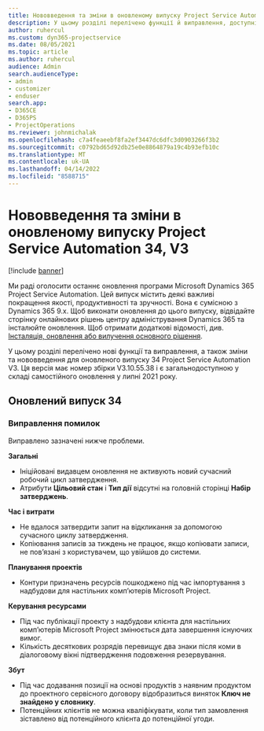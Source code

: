 ```yaml
---
title: Нововведення та зміни в оновленому випуску Project Service Automation 34, V3
description: У цьому розділі перелічено функції й виправлення, доступні у випуску Project Service Automation 34, V3.
author: ruhercul
ms.custom: dyn365-projectservice
ms.date: 08/05/2021
ms.topic: article
ms.author: ruhercul
audience: Admin
search.audienceType:
- admin
- customizer
- enduser
search.app:
- D365CE
- D365PS
- ProjectOperations
ms.reviewer: johnmichalak
ms.openlocfilehash: c7a4feaeebf8fa2ef3447dc6dfc3d0903266f3b2
ms.sourcegitcommit: c0792bd65d92db25e0e8864879a19c4b93efb10c
ms.translationtype: MT
ms.contentlocale: uk-UA
ms.lasthandoff: 04/14/2022
ms.locfileid: "8588715"
---
```

# <a name="whats-new-or-changed-in-project-service-automation-update-release-34-v3"></a>Нововведення та зміни в оновленому випуску Project Service Automation 34, V3

[!include [banner](../includes/psa-now-project-operations.md)]

Ми раді оголосити останнє оновлення програми Microsoft Dynamics 365 Project Service Automation. Цей випуск містить деякі важливі покращення якості, продуктивності та зручності. Вона є сумісною з Dynamics 365 9.x. Щоб виконати оновлення до цього випуску, відвідайте сторінку онлайнових рішень центру адміністрування Dynamics 365 та інсталюйте оновлення. Щоб отримати додаткові відомості, див. [Інсталяція, оновлення або вилучення основного рішення](/power-platform/admin/install-remove-preferred-solution).

У цьому розділі перелічено нові функції та виправлення, а також зміни та нововведення для оновленого випуску 34 Project Service Automation V3. Ця версія має номер збірки V3.10.55.38 і є загальнодоступною у складі самостійного оновлення у липні 2021 року.

## <a name="update-release-34"></a>Оновлений випуск 34

### <a name="bug-fixes"></a>Виправлення помилок
Виправлено зазначені нижче проблеми.

**Загальні**

- Ініційовані видавцем оновлення не активують новий сучасний робочий цикл затвердження.
- Атрибути **Цільовий стан** і **Тип дії** відсутні на головній сторінці **Набір затверджень**.

**Час і витрати**

- Не вдалося затвердити запит на відкликання за допомогою сучасного циклу затвердження.
- Копіювання записів за тиждень не працює, якщо копіювати записи, не пов’язані з користувачем, що увійшов до системи.

**Планування проектів**

- Контури призначень ресурсів пошкоджено під час імпортування з надбудови для настільних комп’ютерів Microsoft Project.

**Керування ресурсами**

- Під час публікації проекту з надбудови клієнта для настільних комп’ютерів Microsoft Project змінюється дата завершення існуючих вимог.
- Кількість десяткових розрядів перевищує два знаки після коми в діалоговому вікні підтвердження подовження резервування.

**Збут**

- Під час додавання позиції на основі продуктів з наявним продуктом до проектного сервісного договору відобразиться виняток **Ключ не знайдено у словнику**.
- Потенційних клієнтів не можна кваліфікувати, коли тип замовлення зіставлено від потенційного клієнта до потенційної угоди.
